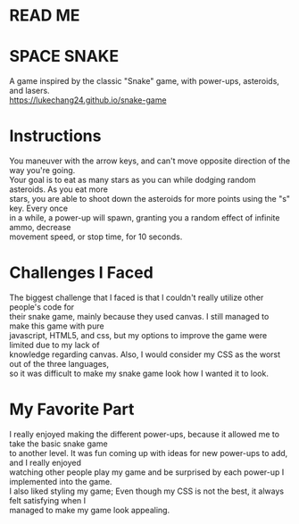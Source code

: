 # READ ME

# SPACE SNAKE
A game inspired by the classic "Snake" game, with power-ups, asteroids, and lasers.  
https://lukechang24.github.io/snake-game

# Instructions
You maneuver with the arrow keys, and can't move opposite direction of the way you're going.  
Your goal is to eat as many stars as you can while dodging random asteroids. As you eat more  
stars, you are able to shoot down the asteroids for more points using the "s" key. Every once  
in a while, a power-up will spawn, granting you a random effect of infinite ammo, decrease  
movement speed, or stop time, for 10 seconds.

# Challenges I Faced
The biggest challenge that I faced is that I couldn't really utilize other people's code for  
their snake game, mainly because they used canvas. I still managed to make this game with pure  
javascript, HTML5, and css, but my options to improve the game were limited due to my lack of  
knowledge regarding canvas. Also, I would consider my CSS as the worst out of the three languages,  
so it was difficult to make my snake game look how I wanted it to look.

# My Favorite Part
I really enjoyed making the different power-ups, because it allowed me to take the basic snake game  
to another level. It was fun coming up with ideas for new power-ups to add, and I really enjoyed  
watching other people play my game and be surprised by each power-up I implemented into the game.  
I also liked styling my game; Even though my CSS is not the best, it always felt satisfying when I  
managed to make my game look appealing.
